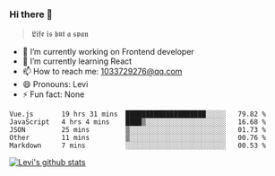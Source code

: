 ### Hi there 👋

> 𝕷𝖎𝖋𝖊 𝖎𝖘 𝖇𝖚𝖙 𝖆 𝖘𝖕𝖆𝖓

- 🔭 I’m currently working on Frontend developer
- 🌱 I’m currently learning React
- 📫 How to reach me: 1033729276@qq.com
- 😄 Pronouns: Levi
- ⚡ Fun fact: None


<!--START_SECTION:waka-->
```text
Vue.js       19 hrs 31 mins  ████████████████████░░░░░   79.82 % 
JavaScript   4 hrs 4 mins    ████▒░░░░░░░░░░░░░░░░░░░░   16.68 % 
JSON         25 mins         ▒░░░░░░░░░░░░░░░░░░░░░░░░   01.73 % 
Other        11 mins         ▒░░░░░░░░░░░░░░░░░░░░░░░░   00.76 % 
Markdown     7 mins          ░░░░░░░░░░░░░░░░░░░░░░░░░   00.53 % 
```
<!--END_SECTION:waka-->


[![Levi's github stats](https://github-readme-stats.vercel.app/api?username=chaossssss)](https://github.com/anuraghazra/github-readme-stats)